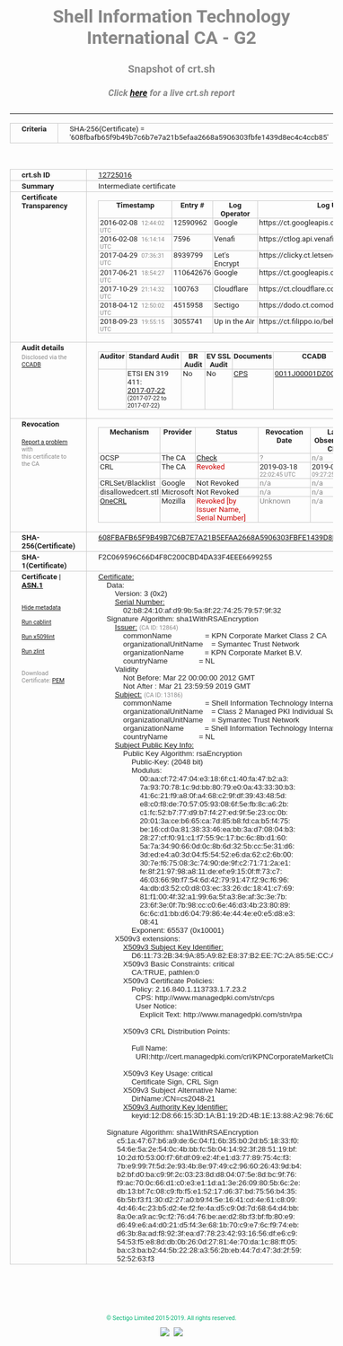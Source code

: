 # Shell Information Technology International CA - G2
### Snapshot of crt.sh
##### Click [here](https://crt.sh/?q=608FBAFB65F9B49B7C6B7E7A21B5EFAA2668A5906303FBFE1439D8EC4C4CCB85) for a live crt.sh report

---
<!DOCTYPE HTML PUBLIC "-//W3C//DTD HTML 4.0 Transitional//EN">
<HTML>
<HEAD>
  <META http-equiv="Content-Type" content="text/html; charset=UTF-8">
  <TITLE>crt.sh | 608fbafb65f9b49b7c6b7e7a21b5efaa2668a5906303fbfe1439d8ec4c4ccb85</TITLE>
  <META name="description" content="Free CT Log Certificate Search Tool from Sectigo (formerly Comodo CA)">
  <META name="keywords" content="crt.sh, CT, Certificate Transparency, Certificate Search, SSL Certificate, Sectigo, Comodo CA">
  <LINK href="//fonts.googleapis.com/css?family=Roboto+Mono|Roboto:400,400i,700,700i" rel="stylesheet">
  <STYLE type="text/css">
    a {
      white-space: nowrap;
    }
    body {
      color: #888888;
      font: 12pt Roboto, sans-serif;
      padding-top: 10px;
      text-align: center
    }
    form {
      margin: 0px
    }
    span {
      border-radius: 10px
    }
    span.heading {
      color: #888888;
      font: 12pt Roboto, sans-serif
    }
    span.title {
      background-color: #00B373;
      color: #FFFFFF;
      font: bold 18pt Roboto, sans-serif;
      padding: 0px 5px
    }
    span.text {
      color: #888888;
      font: 10pt Roboto, sans-serif
    }
    span.whiteongrey {
      background-color: #D9D9D6;
      color: #FFFFFF;
      font: bold 18pt Roboto, sans-serif;
      padding: 0px 5px
    }
    table {
      border-collapse: collapse;
      color: #222222;
      font: 10pt Roboto, sans-serif;
      margin-left: auto;
      margin-right: auto
    }
    table.options {
      border: none;
      margin-left: 10px
    }
    td, th {
      border: 1px solid #CCCCCC;
      padding: 0px 2px;
      text-align: left;
      vertical-align: top
    }
    td.outer, th.outer {
      border: 1px solid #CCCCCC;
      padding: 2px 20px;
      text-align: left
    }
    th.heading {
      color: #888888;
      font: bold italic 12pt Roboto, sans-serif;
      padding: 20px 0px 0px;
      text-align: center
    }
    th.options, td.options {
      border: none;
      vertical-align: middle
    }
    td.text {
      font: 10pt "Roboto Mono", sans-serif;
      padding: 2px 20px
    }
    td.heading {
      border: none;
      color: #888888;
      font: 12pt Roboto, sans-serif;
      padding-top: 20px;
      text-align: center
    }
    table.lint td, th {
      text-align: center
    }
    .button {
      background-color: #00B373;
      border-radius: 10px;
      color: #FFFFFF;
      font: bold 13pt Roboto, sans-serif
    }
    .copyright {
      font: 8pt Roboto, sans-serif;
      color: #00B373
    }
    .input {
      border: 1px solid #888888;
      font-weight: bold;
      text-align: center
    }
    .small {
      font: 8pt Roboto, sans-serif;
      color: #888888
    }
    .error {
      background-color: #FFDFDF;
      color: #CC0000;
      font-weight: bold
    }
    .fatal {
      background-color: #0000AA;
      color: #FFFFFF;
      font-weight: bold
    }
    .notice {
      background-color: #FFFFDF;
      color: #606000
    }
    .warning {
      background-color: #FFEFDF;
      color: #DF6000
    }
  </STYLE>
</HEAD>
<BODY>

<TABLE>
  <TR>
    <TH class="outer">Criteria</TH>
    <TD class="outer">SHA-256(Certificate) = '608fbafb65f9b49b7c6b7e7a21b5efaa2668a5906303fbfe1439d8ec4c4ccb85'</TD>
  </TR>
</TABLE>
<BR>
<TABLE>
  <TR>
    <TH class="outer">crt.sh ID</TH>
    <TD class="outer"><A href="?id=12725016">12725016</A></TD>
  </TR>
  <TR>
    <TH class="outer">Summary</TH>
    <TD class="outer">Intermediate certificate</TD>
  </TR>
  <TR>
    <TH class="outer">Certificate<BR>Transparency</TH>
    <TD class="outer">
<TABLE class="options" style="margin-left:0px">
  <TR>
    <TH>Timestamp</TH>
    <TH>Entry #</TH>
    <TH>Log Operator</TH>
    <TH>Log URL</TH>
  </TR>
  <TR>
    <TD>2016-02-08&nbsp; <FONT class="small">12:44:02 UTC</FONT></TD>
    <TD>12590962</TD>
    <TD>Google</TD>
    <TD>https://ct.googleapis.com/pilot</TD>
  </TR>
  <TR>
    <TD>2016-02-08&nbsp; <FONT class="small">16:14:14 UTC</FONT></TD>
    <TD>7596</TD>
    <TD>Venafi</TD>
    <TD>https://ctlog.api.venafi.com</TD>
  </TR>
  <TR>
    <TD>2017-04-29&nbsp; <FONT class="small">07:36:31 UTC</FONT></TD>
    <TD>8939799</TD>
    <TD>Let's Encrypt</TD>
    <TD>https://clicky.ct.letsencrypt.org</TD>
  </TR>
  <TR>
    <TD>2017-06-21&nbsp; <FONT class="small">18:54:27 UTC</FONT></TD>
    <TD>110642676</TD>
    <TD>Google</TD>
    <TD>https://ct.googleapis.com/rocketeer</TD>
  </TR>
  <TR>
    <TD>2017-10-29&nbsp; <FONT class="small">21:14:32 UTC</FONT></TD>
    <TD>100763</TD>
    <TD>Cloudflare</TD>
    <TD>https://ct.cloudflare.com/logs/nimbus2019</TD>
  </TR>
  <TR>
    <TD>2018-04-12&nbsp; <FONT class="small">12:50:02 UTC</FONT></TD>
    <TD>4515958</TD>
    <TD>Sectigo</TD>
    <TD>https://dodo.ct.comodo.com</TD>
  </TR>
  <TR>
    <TD>2018-09-23&nbsp; <FONT class="small">19:55:15 UTC</FONT></TD>
    <TD>3055741</TD>
    <TD>Up in the Air</TD>
    <TD>https://ct.filippo.io/behindthesofa</TD>
  </TR>
</TABLE>
    </TD>
  </TR>
  <TR>
    <TH class="outer">Audit details<BR>
      <DIV class="small" style="padding-top:3px">Disclosed via the
        <A href="//ccadb-public.secure.force.com/mozilla/PublicAllIntermediateCerts" target="_blank">CCADB</A></DIV>
    </TH>
    <TD class="outer">
<TABLE class="options" style="margin-left:0px">
  <TR>
    <TH>Auditor</TH>
    <TH>Standard Audit</TH>
    <TH>BR Audit</TH>
    <TH>EV SSL Audit</TH>
    <TH>Documents</TH>
    <TH>CCADB</TH>
    <TH>Root Owner / Certificate</TH>
  </TR>
  <TR>
    <TD style="vertical-align:middle"></TD>
    <TD>ETSI EN 319 411:
      <A href="https://bug1435815.bmoattachments.org/attachment.cgi?id=8948491" target="_blank">2017-07-22</A>
      <BR><FONT style="font-size:8pt">(2017-07-22 to 2017-07-22)</FONT></TD>
    <TD>No    <TD>No    <TD>
      <A href="https://certificaat.kpn.com/files/CPS/KPN_PKIoverheid_CPS_v4.27.pdf" target="blank">CPS</A>
    </TD>
    <TD><A href="//ccadb.force.com/0011J00001DZ0OnQAL" target="_blank">0011J00001DZ0OnQAL</A></TD>
    <TD><A href="/?id=68409">DigiCert</A></TD>
  </TR>
</TABLE>
    </TD>
  </TR>
  <TR>
    <TH class="outer">Revocation<BR><BR>
      <DIV class="small" style="padding-top:3px"><A href="?id=12725016&opt=problemreporting">Report a problem</A> with<BR>this certificate to the CA</DIV></TH>
    <TD class="outer">
      <TABLE class="options" style="margin-left:0px">
        <TR>
          <TH>Mechanism</TH>
          <TH>Provider</TH>
          <TH>Status</TH>
          <TH>Revocation Date</TH>
          <TH>Last Observed in CRL</TH>
          <TH>Last Checked <SPAN style="color:#CC0000;vertical-align:middle;font-size:70%;font-weight:normal">(Error)</SPAN></TH>
        </TR>
        <TR>
          <TD>OCSP</TD>
          <TD>The CA</TD>
          <TD><A href="?id=12725016&opt=ocsp">Check</A></TD>
          <TD><SPAN style="color:#888888">?</SPAN></TD>
          <TD><SPAN style="color:#888888">n/a</SPAN></TD>
          <TD><SPAN style="color:#888888">?</SPAN></TD>
        </TR>
        <TR>
          <TD>CRL</TD>
          <TD>The CA</TD>
          <TD><SPAN style="color:#CC0000">Revoked</SPAN></TD><TD>2019-03-18&nbsp; <FONT class="small">22:02:45 UTC</FONT></TD><TD>2019-03-25&nbsp; <FONT class="small">09:27:25 UTC</FONT></TD><TD>2019-12-04&nbsp; <FONT class="small">19:11:39 UTC</FONT></TD>
        </TR>
        <TR>
          <TD>CRLSet/Blacklist</TD>
          <TD>Google</TD>
          <TD>Not Revoked</TD>
          <TD><SPAN style="color:#888888">n/a</SPAN></TD>
          <TD><SPAN style="color:#888888">n/a</SPAN></TD>
          <TD><SPAN style="color:#888888">n/a</SPAN></TD>
        </TR>
        <TR>
          <TD>disallowedcert.stl</TD>
          <TD>Microsoft</TD>
          <TD>Not Revoked</TD>
          <TD><SPAN style="color:#888888">n/a</SPAN></TD>
          <TD><SPAN style="color:#888888">n/a</SPAN></TD>
          <TD><SPAN style="color:#888888">n/a</SPAN></TD>
        </TR>
        <TR>
          <TD><A href="/mozilla-onecrl" target="_blank">OneCRL</A></TD>
          <TD>Mozilla</TD>
          <TD><SPAN style="color:#CC0000">Revoked [by Issuer Name, Serial Number]</SPAN></TD><TD><SPAN style="color:#888888">Unknown</SPAN></TD>
          <TD><SPAN style="color:#888888">n/a</SPAN></TD>
          <TD><SPAN style="color:#888888">n/a</SPAN></TD>
        </TR>
      </TABLE>
    </TD>
  </TR>
  <TR>
    <TH class="outer">SHA-256(Certificate)</TH>
    <TD class="outer"><A href="//censys.io/certificates/608fbafb65f9b49b7c6b7e7a21b5efaa2668a5906303fbfe1439d8ec4c4ccb85">608FBAFB65F9B49B7C6B7E7A21B5EFAA2668A5906303FBFE1439D8EC4C4CCB85</A></TD>
  </TR>
  <TR>
    <TH class="outer">SHA-1(Certificate)</TH>
    <TD class="outer">F2C069596C66D4F8C200CBD4DA33F4EEE6699255</TD>
  </TR>
  <TR>
    <TH class="outer">Certificate | <A href="?asn1=12725016">ASN.1</A>
      <SPAN class="small"><BR>
      <BR><BR><A href="?id=12725016&opt=nometadata">Hide metadata</A>
      <BR><BR><A href="?id=12725016&opt=cablint">Run cablint</A>
      <BR><BR><A href="?id=12725016&opt=x509lint">Run x509lint</A>
      <BR><BR><A href="?id=12725016&opt=zlint">Run zlint</A>
      <BR><BR><BR>Download Certificate: <A href="?d=12725016">PEM</A>
      </SPAN>
    </TH>
    <TD class="text"><A href="?d=12725016">Certificate:</A><BR>&nbsp;&nbsp;&nbsp;&nbsp;Data:<BR>&nbsp;&nbsp;&nbsp;&nbsp;&nbsp;&nbsp;&nbsp;&nbsp;Version:&nbsp;3&nbsp;(0x2)<BR>&nbsp;&nbsp;&nbsp;&nbsp;&nbsp;&nbsp;&nbsp;&nbsp;<A href="?serial=02b82410afd99b5a8f22742579579f32">Serial&nbsp;Number:</A><BR>&nbsp;&nbsp;&nbsp;&nbsp;&nbsp;&nbsp;&nbsp;&nbsp;&nbsp;&nbsp;&nbsp;&nbsp;02:b8:24:10:af:d9:9b:5a:8f:22:74:25:79:57:9f:32<BR>&nbsp;&nbsp;&nbsp;&nbsp;Signature&nbsp;Algorithm:&nbsp;sha1WithRSAEncryption<BR>&nbsp;&nbsp;&nbsp;&nbsp;&nbsp;&nbsp;&nbsp;&nbsp;<A href="?caid=12864">Issuer:</A> <SPAN class="small">(CA ID: 12864)</SPAN><BR>&nbsp;&nbsp;&nbsp;&nbsp;&nbsp;&nbsp;&nbsp;&nbsp;&nbsp;&nbsp;&nbsp;&nbsp;commonName&nbsp;&nbsp;&nbsp;&nbsp;&nbsp;&nbsp;&nbsp;&nbsp;&nbsp;&nbsp;&nbsp;&nbsp;&nbsp;&nbsp;&nbsp;&nbsp;=&nbsp;KPN&nbsp;Corporate&nbsp;Market&nbsp;Class&nbsp;2&nbsp;CA<BR>&nbsp;&nbsp;&nbsp;&nbsp;&nbsp;&nbsp;&nbsp;&nbsp;&nbsp;&nbsp;&nbsp;&nbsp;organizationalUnitName&nbsp;&nbsp;&nbsp;&nbsp;=&nbsp;Symantec&nbsp;Trust&nbsp;Network<BR>&nbsp;&nbsp;&nbsp;&nbsp;&nbsp;&nbsp;&nbsp;&nbsp;&nbsp;&nbsp;&nbsp;&nbsp;organizationName&nbsp;&nbsp;&nbsp;&nbsp;&nbsp;&nbsp;&nbsp;&nbsp;&nbsp;&nbsp;=&nbsp;KPN&nbsp;Corporate&nbsp;Market&nbsp;B.V.<BR>&nbsp;&nbsp;&nbsp;&nbsp;&nbsp;&nbsp;&nbsp;&nbsp;&nbsp;&nbsp;&nbsp;&nbsp;countryName&nbsp;&nbsp;&nbsp;&nbsp;&nbsp;&nbsp;&nbsp;&nbsp;&nbsp;&nbsp;&nbsp;&nbsp;&nbsp;&nbsp;&nbsp;=&nbsp;NL<BR>&nbsp;&nbsp;&nbsp;&nbsp;&nbsp;&nbsp;&nbsp;&nbsp;Validity<BR>&nbsp;&nbsp;&nbsp;&nbsp;&nbsp;&nbsp;&nbsp;&nbsp;&nbsp;&nbsp;&nbsp;&nbsp;Not&nbsp;Before:&nbsp;Mar&nbsp;22&nbsp;00:00:00&nbsp;2012&nbsp;GMT<BR>&nbsp;&nbsp;&nbsp;&nbsp;&nbsp;&nbsp;&nbsp;&nbsp;&nbsp;&nbsp;&nbsp;&nbsp;Not&nbsp;After&nbsp;:&nbsp;Mar&nbsp;21&nbsp;23:59:59&nbsp;2019&nbsp;GMT<BR>&nbsp;&nbsp;&nbsp;&nbsp;&nbsp;&nbsp;&nbsp;&nbsp;<A href="?caid=13186">Subject:</A> <SPAN class="small">(CA ID: 13186)</SPAN><BR>&nbsp;&nbsp;&nbsp;&nbsp;&nbsp;&nbsp;&nbsp;&nbsp;&nbsp;&nbsp;&nbsp;&nbsp;commonName&nbsp;&nbsp;&nbsp;&nbsp;&nbsp;&nbsp;&nbsp;&nbsp;&nbsp;&nbsp;&nbsp;&nbsp;&nbsp;&nbsp;&nbsp;&nbsp;=&nbsp;Shell&nbsp;Information&nbsp;Technology&nbsp;International&nbsp;CA&nbsp;-&nbsp;G2<BR>&nbsp;&nbsp;&nbsp;&nbsp;&nbsp;&nbsp;&nbsp;&nbsp;&nbsp;&nbsp;&nbsp;&nbsp;organizationalUnitName&nbsp;&nbsp;&nbsp;&nbsp;=&nbsp;Class&nbsp;2&nbsp;Managed&nbsp;PKI&nbsp;Individual&nbsp;Subscriber&nbsp;CA<BR>&nbsp;&nbsp;&nbsp;&nbsp;&nbsp;&nbsp;&nbsp;&nbsp;&nbsp;&nbsp;&nbsp;&nbsp;organizationalUnitName&nbsp;&nbsp;&nbsp;&nbsp;=&nbsp;Symantec&nbsp;Trust&nbsp;Network<BR>&nbsp;&nbsp;&nbsp;&nbsp;&nbsp;&nbsp;&nbsp;&nbsp;&nbsp;&nbsp;&nbsp;&nbsp;organizationName&nbsp;&nbsp;&nbsp;&nbsp;&nbsp;&nbsp;&nbsp;&nbsp;&nbsp;&nbsp;=&nbsp;Shell&nbsp;Information&nbsp;Technology&nbsp;International&nbsp;B.V.<BR>&nbsp;&nbsp;&nbsp;&nbsp;&nbsp;&nbsp;&nbsp;&nbsp;&nbsp;&nbsp;&nbsp;&nbsp;countryName&nbsp;&nbsp;&nbsp;&nbsp;&nbsp;&nbsp;&nbsp;&nbsp;&nbsp;&nbsp;&nbsp;&nbsp;&nbsp;&nbsp;&nbsp;=&nbsp;NL<BR>&nbsp;&nbsp;&nbsp;&nbsp;&nbsp;&nbsp;&nbsp;&nbsp;<A href="?spkisha256=8335f26dbdfbdfa4a30698c6812e98710c6190d130c0bd2a551541230ae5f160">Subject&nbsp;Public&nbsp;Key&nbsp;Info:</A><BR>&nbsp;&nbsp;&nbsp;&nbsp;&nbsp;&nbsp;&nbsp;&nbsp;&nbsp;&nbsp;&nbsp;&nbsp;Public&nbsp;Key&nbsp;Algorithm:&nbsp;rsaEncryption<BR>&nbsp;&nbsp;&nbsp;&nbsp;&nbsp;&nbsp;&nbsp;&nbsp;&nbsp;&nbsp;&nbsp;&nbsp;&nbsp;&nbsp;&nbsp;&nbsp;Public-Key:&nbsp;(2048&nbsp;bit)<BR>&nbsp;&nbsp;&nbsp;&nbsp;&nbsp;&nbsp;&nbsp;&nbsp;&nbsp;&nbsp;&nbsp;&nbsp;&nbsp;&nbsp;&nbsp;&nbsp;Modulus:<BR>&nbsp;&nbsp;&nbsp;&nbsp;&nbsp;&nbsp;&nbsp;&nbsp;&nbsp;&nbsp;&nbsp;&nbsp;&nbsp;&nbsp;&nbsp;&nbsp;&nbsp;&nbsp;&nbsp;&nbsp;00:aa:cf:72:47:04:e3:18:6f:c1:40:fa:47:b2:a3:<BR>&nbsp;&nbsp;&nbsp;&nbsp;&nbsp;&nbsp;&nbsp;&nbsp;&nbsp;&nbsp;&nbsp;&nbsp;&nbsp;&nbsp;&nbsp;&nbsp;&nbsp;&nbsp;&nbsp;&nbsp;7a:93:70:78:1c:9d:bb:80:79:e0:0a:43:33:30:b3:<BR>&nbsp;&nbsp;&nbsp;&nbsp;&nbsp;&nbsp;&nbsp;&nbsp;&nbsp;&nbsp;&nbsp;&nbsp;&nbsp;&nbsp;&nbsp;&nbsp;&nbsp;&nbsp;&nbsp;&nbsp;41:6c:21:f9:a8:0f:a4:68:c2:9f:df:39:43:48:5d:<BR>&nbsp;&nbsp;&nbsp;&nbsp;&nbsp;&nbsp;&nbsp;&nbsp;&nbsp;&nbsp;&nbsp;&nbsp;&nbsp;&nbsp;&nbsp;&nbsp;&nbsp;&nbsp;&nbsp;&nbsp;e8:c0:f8:de:70:57:05:93:08:6f:5e:fb:8c:a6:2b:<BR>&nbsp;&nbsp;&nbsp;&nbsp;&nbsp;&nbsp;&nbsp;&nbsp;&nbsp;&nbsp;&nbsp;&nbsp;&nbsp;&nbsp;&nbsp;&nbsp;&nbsp;&nbsp;&nbsp;&nbsp;c1:fc:52:b7:77:d9:b7:f4:27:ed:9f:5e:23:cc:0b:<BR>&nbsp;&nbsp;&nbsp;&nbsp;&nbsp;&nbsp;&nbsp;&nbsp;&nbsp;&nbsp;&nbsp;&nbsp;&nbsp;&nbsp;&nbsp;&nbsp;&nbsp;&nbsp;&nbsp;&nbsp;20:01:3a:ce:b6:65:ca:7d:85:b8:fd:ca:b5:f4:75:<BR>&nbsp;&nbsp;&nbsp;&nbsp;&nbsp;&nbsp;&nbsp;&nbsp;&nbsp;&nbsp;&nbsp;&nbsp;&nbsp;&nbsp;&nbsp;&nbsp;&nbsp;&nbsp;&nbsp;&nbsp;be:16:cd:0a:81:38:33:46:ea:bb:3a:d7:08:04:b3:<BR>&nbsp;&nbsp;&nbsp;&nbsp;&nbsp;&nbsp;&nbsp;&nbsp;&nbsp;&nbsp;&nbsp;&nbsp;&nbsp;&nbsp;&nbsp;&nbsp;&nbsp;&nbsp;&nbsp;&nbsp;28:27:cf:f0:91:c1:f7:55:9c:17:bc:6c:8b:d1:60:<BR>&nbsp;&nbsp;&nbsp;&nbsp;&nbsp;&nbsp;&nbsp;&nbsp;&nbsp;&nbsp;&nbsp;&nbsp;&nbsp;&nbsp;&nbsp;&nbsp;&nbsp;&nbsp;&nbsp;&nbsp;5a:7a:34:90:66:0d:0c:8b:6d:32:5b:cc:5e:31:d6:<BR>&nbsp;&nbsp;&nbsp;&nbsp;&nbsp;&nbsp;&nbsp;&nbsp;&nbsp;&nbsp;&nbsp;&nbsp;&nbsp;&nbsp;&nbsp;&nbsp;&nbsp;&nbsp;&nbsp;&nbsp;3d:ed:e4:a0:3d:04:f5:54:52:e6:da:62:c2:6b:00:<BR>&nbsp;&nbsp;&nbsp;&nbsp;&nbsp;&nbsp;&nbsp;&nbsp;&nbsp;&nbsp;&nbsp;&nbsp;&nbsp;&nbsp;&nbsp;&nbsp;&nbsp;&nbsp;&nbsp;&nbsp;30:7e:f6:75:08:3c:74:90:de:9f:c2:71:71:2a:e1:<BR>&nbsp;&nbsp;&nbsp;&nbsp;&nbsp;&nbsp;&nbsp;&nbsp;&nbsp;&nbsp;&nbsp;&nbsp;&nbsp;&nbsp;&nbsp;&nbsp;&nbsp;&nbsp;&nbsp;&nbsp;fe:8f:21:97:98:a8:11:de:ef:e9:15:0f:ff:73:c7:<BR>&nbsp;&nbsp;&nbsp;&nbsp;&nbsp;&nbsp;&nbsp;&nbsp;&nbsp;&nbsp;&nbsp;&nbsp;&nbsp;&nbsp;&nbsp;&nbsp;&nbsp;&nbsp;&nbsp;&nbsp;46:03:66:9b:f7:54:6d:42:79:91:47:f2:9c:f6:96:<BR>&nbsp;&nbsp;&nbsp;&nbsp;&nbsp;&nbsp;&nbsp;&nbsp;&nbsp;&nbsp;&nbsp;&nbsp;&nbsp;&nbsp;&nbsp;&nbsp;&nbsp;&nbsp;&nbsp;&nbsp;4a:db:d3:52:c0:d8:03:ec:33:26:dc:18:41:c7:69:<BR>&nbsp;&nbsp;&nbsp;&nbsp;&nbsp;&nbsp;&nbsp;&nbsp;&nbsp;&nbsp;&nbsp;&nbsp;&nbsp;&nbsp;&nbsp;&nbsp;&nbsp;&nbsp;&nbsp;&nbsp;81:f1:00:4f:32:a1:99:6a:5f:a3:8e:af:3c:3e:7b:<BR>&nbsp;&nbsp;&nbsp;&nbsp;&nbsp;&nbsp;&nbsp;&nbsp;&nbsp;&nbsp;&nbsp;&nbsp;&nbsp;&nbsp;&nbsp;&nbsp;&nbsp;&nbsp;&nbsp;&nbsp;23:6f:3e:0f:7b:98:cc:c0:6e:46:d3:4b:23:80:89:<BR>&nbsp;&nbsp;&nbsp;&nbsp;&nbsp;&nbsp;&nbsp;&nbsp;&nbsp;&nbsp;&nbsp;&nbsp;&nbsp;&nbsp;&nbsp;&nbsp;&nbsp;&nbsp;&nbsp;&nbsp;6c:6c:d1:bb:d6:04:79:86:4e:44:4e:e0:e5:d8:e3:<BR>&nbsp;&nbsp;&nbsp;&nbsp;&nbsp;&nbsp;&nbsp;&nbsp;&nbsp;&nbsp;&nbsp;&nbsp;&nbsp;&nbsp;&nbsp;&nbsp;&nbsp;&nbsp;&nbsp;&nbsp;08:41<BR>&nbsp;&nbsp;&nbsp;&nbsp;&nbsp;&nbsp;&nbsp;&nbsp;&nbsp;&nbsp;&nbsp;&nbsp;&nbsp;&nbsp;&nbsp;&nbsp;Exponent:&nbsp;65537&nbsp;(0x10001)<BR>&nbsp;&nbsp;&nbsp;&nbsp;&nbsp;&nbsp;&nbsp;&nbsp;X509v3&nbsp;extensions:<BR>&nbsp;&nbsp;&nbsp;&nbsp;&nbsp;&nbsp;&nbsp;&nbsp;&nbsp;&nbsp;&nbsp;&nbsp;<A href="?ski=d611732b349a85a982e837b2ee7c2a855ecca556">X509v3&nbsp;Subject&nbsp;Key&nbsp;Identifier:</A><BR>&nbsp;&nbsp;&nbsp;&nbsp;&nbsp;&nbsp;&nbsp;&nbsp;&nbsp;&nbsp;&nbsp;&nbsp;&nbsp;&nbsp;&nbsp;&nbsp;D6:11:73:2B:34:9A:85:A9:82:E8:37:B2:EE:7C:2A:85:5E:CC:A5:56<BR>&nbsp;&nbsp;&nbsp;&nbsp;&nbsp;&nbsp;&nbsp;&nbsp;&nbsp;&nbsp;&nbsp;&nbsp;X509v3&nbsp;Basic&nbsp;Constraints:&nbsp;critical<BR>&nbsp;&nbsp;&nbsp;&nbsp;&nbsp;&nbsp;&nbsp;&nbsp;&nbsp;&nbsp;&nbsp;&nbsp;&nbsp;&nbsp;&nbsp;&nbsp;CA:TRUE,&nbsp;pathlen:0<BR>&nbsp;&nbsp;&nbsp;&nbsp;&nbsp;&nbsp;&nbsp;&nbsp;&nbsp;&nbsp;&nbsp;&nbsp;X509v3&nbsp;Certificate&nbsp;Policies:&nbsp;<BR>&nbsp;&nbsp;&nbsp;&nbsp;&nbsp;&nbsp;&nbsp;&nbsp;&nbsp;&nbsp;&nbsp;&nbsp;&nbsp;&nbsp;&nbsp;&nbsp;Policy:&nbsp;2.16.840.1.113733.1.7.23.2<BR>&nbsp;&nbsp;&nbsp;&nbsp;&nbsp;&nbsp;&nbsp;&nbsp;&nbsp;&nbsp;&nbsp;&nbsp;&nbsp;&nbsp;&nbsp;&nbsp;&nbsp;&nbsp;CPS:&nbsp;http://www.managedpki.com/stn/cps<BR>&nbsp;&nbsp;&nbsp;&nbsp;&nbsp;&nbsp;&nbsp;&nbsp;&nbsp;&nbsp;&nbsp;&nbsp;&nbsp;&nbsp;&nbsp;&nbsp;&nbsp;&nbsp;User&nbsp;Notice:<BR>&nbsp;&nbsp;&nbsp;&nbsp;&nbsp;&nbsp;&nbsp;&nbsp;&nbsp;&nbsp;&nbsp;&nbsp;&nbsp;&nbsp;&nbsp;&nbsp;&nbsp;&nbsp;&nbsp;&nbsp;Explicit&nbsp;Text:&nbsp;http://www.managedpki.com/stn/rpa<BR><BR>&nbsp;&nbsp;&nbsp;&nbsp;&nbsp;&nbsp;&nbsp;&nbsp;&nbsp;&nbsp;&nbsp;&nbsp;X509v3&nbsp;CRL&nbsp;Distribution&nbsp;Points:&nbsp;<BR><BR>&nbsp;&nbsp;&nbsp;&nbsp;&nbsp;&nbsp;&nbsp;&nbsp;&nbsp;&nbsp;&nbsp;&nbsp;&nbsp;&nbsp;&nbsp;&nbsp;Full&nbsp;Name:<BR>&nbsp;&nbsp;&nbsp;&nbsp;&nbsp;&nbsp;&nbsp;&nbsp;&nbsp;&nbsp;&nbsp;&nbsp;&nbsp;&nbsp;&nbsp;&nbsp;&nbsp;&nbsp;URI:http://cert.managedpki.com/crl/KPNCorporateMarketClass2CA/LatestCRL.crl<BR><BR>&nbsp;&nbsp;&nbsp;&nbsp;&nbsp;&nbsp;&nbsp;&nbsp;&nbsp;&nbsp;&nbsp;&nbsp;X509v3&nbsp;Key&nbsp;Usage:&nbsp;critical<BR>&nbsp;&nbsp;&nbsp;&nbsp;&nbsp;&nbsp;&nbsp;&nbsp;&nbsp;&nbsp;&nbsp;&nbsp;&nbsp;&nbsp;&nbsp;&nbsp;Certificate&nbsp;Sign,&nbsp;CRL&nbsp;Sign<BR>&nbsp;&nbsp;&nbsp;&nbsp;&nbsp;&nbsp;&nbsp;&nbsp;&nbsp;&nbsp;&nbsp;&nbsp;X509v3&nbsp;Subject&nbsp;Alternative&nbsp;Name:&nbsp;<BR>&nbsp;&nbsp;&nbsp;&nbsp;&nbsp;&nbsp;&nbsp;&nbsp;&nbsp;&nbsp;&nbsp;&nbsp;&nbsp;&nbsp;&nbsp;&nbsp;DirName:/CN=cs2048-21<BR>&nbsp;&nbsp;&nbsp;&nbsp;&nbsp;&nbsp;&nbsp;&nbsp;&nbsp;&nbsp;&nbsp;&nbsp;<A href="?ski=12d866153d1ab1192d4b1e1388a298766d765d85">X509v3&nbsp;Authority&nbsp;Key&nbsp;Identifier:</A><BR>&nbsp;&nbsp;&nbsp;&nbsp;&nbsp;&nbsp;&nbsp;&nbsp;&nbsp;&nbsp;&nbsp;&nbsp;&nbsp;&nbsp;&nbsp;&nbsp;keyid:12:D8:66:15:3D:1A:B1:19:2D:4B:1E:13:88:A2:98:76:6D:76:5D:85<BR><BR>&nbsp;&nbsp;&nbsp;&nbsp;Signature&nbsp;Algorithm:&nbsp;sha1WithRSAEncryption<BR>&nbsp;&nbsp;&nbsp;&nbsp;&nbsp;&nbsp;&nbsp;&nbsp;&nbsp;c5:1a:47:67:b6:a9:de:6c:04:f1:6b:35:b0:2d:b5:18:33:f0:<BR>&nbsp;&nbsp;&nbsp;&nbsp;&nbsp;&nbsp;&nbsp;&nbsp;&nbsp;54:6e:5a:2e:54:0c:4b:bb:fc:5b:04:14:92:3f:28:51:19:bf:<BR>&nbsp;&nbsp;&nbsp;&nbsp;&nbsp;&nbsp;&nbsp;&nbsp;&nbsp;10:2d:f0:53:00:f7:6f:df:09:e2:4f:e1:d3:77:89:75:4c:f3:<BR>&nbsp;&nbsp;&nbsp;&nbsp;&nbsp;&nbsp;&nbsp;&nbsp;&nbsp;7b:e9:99:7f:5d:2e:93:4b:8e:97:49:c2:96:60:26:43:9d:b4:<BR>&nbsp;&nbsp;&nbsp;&nbsp;&nbsp;&nbsp;&nbsp;&nbsp;&nbsp;b2:bf:d0:ba:c9:9f:2c:03:23:8d:d8:04:07:5e:8d:bc:9f:76:<BR>&nbsp;&nbsp;&nbsp;&nbsp;&nbsp;&nbsp;&nbsp;&nbsp;&nbsp;f9:ac:70:0c:66:d1:c0:e3:e1:1d:a1:3e:26:09:80:5b:6c:2e:<BR>&nbsp;&nbsp;&nbsp;&nbsp;&nbsp;&nbsp;&nbsp;&nbsp;&nbsp;db:13:bf:7c:08:c9:fb:f5:e1:52:17:d6:37:bd:75:56:b4:35:<BR>&nbsp;&nbsp;&nbsp;&nbsp;&nbsp;&nbsp;&nbsp;&nbsp;&nbsp;6b:5b:f3:f1:30:d2:27:a0:b9:f4:5e:16:41:cd:4e:61:c8:09:<BR>&nbsp;&nbsp;&nbsp;&nbsp;&nbsp;&nbsp;&nbsp;&nbsp;&nbsp;4d:46:4c:23:b5:d2:4e:f2:fe:4a:d5:c9:0d:7d:68:64:d4:bb:<BR>&nbsp;&nbsp;&nbsp;&nbsp;&nbsp;&nbsp;&nbsp;&nbsp;&nbsp;8a:0e:a9:ac:9c:f2:76:d4:76:be:ae:d2:8b:f3:bf:fb:80:e9:<BR>&nbsp;&nbsp;&nbsp;&nbsp;&nbsp;&nbsp;&nbsp;&nbsp;&nbsp;d6:49:e6:a4:d0:21:d5:f4:3e:68:1b:70:c9:e7:6c:f9:74:eb:<BR>&nbsp;&nbsp;&nbsp;&nbsp;&nbsp;&nbsp;&nbsp;&nbsp;&nbsp;d6:3b:8a:ad:f8:92:3f:ea:d7:78:23:42:93:16:56:df:e6:c9:<BR>&nbsp;&nbsp;&nbsp;&nbsp;&nbsp;&nbsp;&nbsp;&nbsp;&nbsp;54:53:f5:e8:8d:db:0b:26:0d:27:81:4e:70:da:1c:88:ff:05:<BR>&nbsp;&nbsp;&nbsp;&nbsp;&nbsp;&nbsp;&nbsp;&nbsp;&nbsp;ba:c3:ba:b2:44:5b:22:28:a3:56:2b:eb:44:7d:47:3d:2f:59:<BR>&nbsp;&nbsp;&nbsp;&nbsp;&nbsp;&nbsp;&nbsp;&nbsp;&nbsp;52:52:63:f3<BR>    </TD>
  </TR>
</TABLE>

  <BR><BR><BR>

  <P class="copyright">&copy; Sectigo Limited 2015-2019. All rights reserved.</P>
  <DIV>
    <A href="https://sectigo.com/"><IMG src="/sectigo_s.png"></A>
    &nbsp;<A href="https://github.com/crtsh"><IMG src="/GitHub-Mark-32px.png"></A>
  </DIV>
</BODY>
</HTML>
